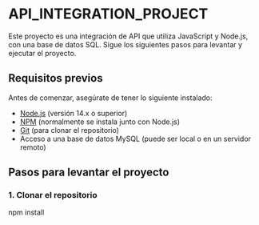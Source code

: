 # API_INTEGRATION_PROJECT

Este proyecto es una integración de API que utiliza JavaScript y Node.js, con una base de datos SQL. Sigue los siguientes pasos para levantar y ejecutar el proyecto.

## Requisitos previos

Antes de comenzar, asegúrate de tener lo siguiente instalado:

- [Node.js](https://nodejs.org/) (versión 14.x o superior)
- [NPM](https://www.npmjs.com/get-npm) (normalmente se instala junto con Node.js)
- [Git](https://git-scm.com/) (para clonar el repositorio)
- Acceso a una base de datos MySQL (puede ser local o en un servidor remoto)

## Pasos para levantar el proyecto

### 1. Clonar el repositorio

npm install
